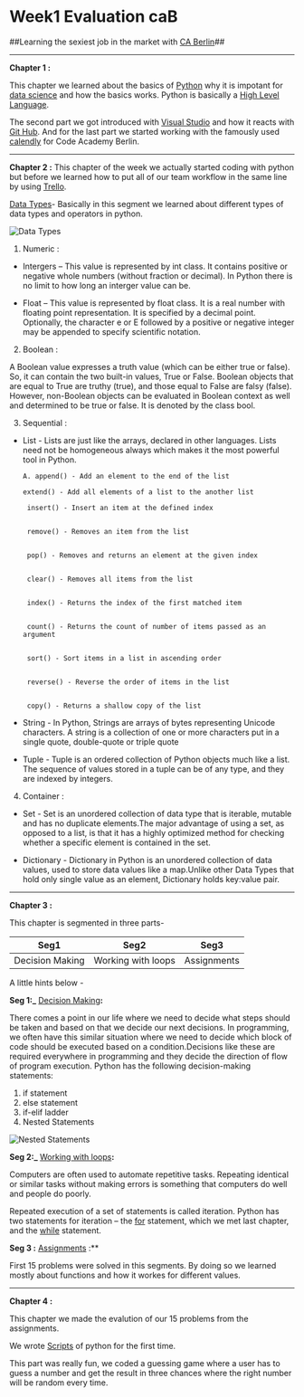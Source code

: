 # Week1 Evaluation caB #
##Learning the sexiest job in the market with [CA Berlin](https://www.codeacademyberlin.com/)## 

---
**Chapter 1 :**

This chapter we learned about the basics of [Python](https://en.wikipedia.org/wiki/Python_(programming_language)) why it is impotant for [data science](https://de.wikipedia.org/wiki/Data_Science) and how the basics works. Python is basically a [High Level Language](https://en.wikipedia.org/wiki/High-level_programming_language). 


The second part we got introduced with [Visual Studio](https://code.visualstudio.com/docs/setup/setup-overview) and how it reacts with [Git Hub](https://github.com/CodeAcademyBerlin/content). And for the last part we started working with the famously used [calendly](https://calendly.com/jost_cab/meetin) for Code Academy Berlin. 


---
**Chapter 2 :**
This chapter of the week we actually started coding with python but before we learned how to put all of our team workflow in the same line by using [Trello](https://trello.com/en). 

[Data Types](https://dsft.code-data-ai.com/data-types-python/)- Basically in this segment we learned about different types of data types and operators in python.



![Data Types](https://dsft.code-data-ai.com/wp-content/uploads/2019/12/data_types.jpg) 

1. Numeric : 

- Intergers – This value is represented by int class. It contains positive or negative whole numbers (without fraction or decimal). In Python there is no limit to how long an interger value can be.

- Float – This value is represented by float class. It is a real number with floating point representation. It is specified by a decimal point. Optionally, the character e or E followed by a positive or negative integer may be appended to specify scientific notation.

2. Boolean :

A Boolean value expresses a truth value (which can be either true or false). So, it can contain the two built-in values, True or False. Boolean objects that are equal to True are truthy (true), and those equal to False are falsy (false). However, non-Boolean objects can be evaluated in Boolean context as well and determined to be true or false. It is denoted by the class bool.

3. Sequential :

- List - Lists are just like the arrays, declared in other languages. Lists need not be homogeneous always which makes it the most powerful tool in Python.

      A. append() - Add an element to the end of the list 
 
      extend() - Add all elements of a list to the another list

       insert() - Insert an item at the defined index


       remove() - Removes an item from the list


       pop() - Removes and returns an element at the given index


       clear() - Removes all items from the list


       index() - Returns the index of the first matched item


       count() - Returns the count of number of items passed as an argument


       sort() - Sort items in a list in ascending order


       reverse() - Reverse the order of items in the list


       copy() - Returns a shallow copy of the list

- String - In Python, Strings are arrays of bytes representing Unicode characters. A string is a collection of one or more characters put in a single quote, double-quote or triple quote

- Tuple - Tuple is an ordered collection of Python objects much like a list. The sequence of values stored in a tuple can be of any type, and they are indexed by integers.

4. Container : 

- Set - Set is an unordered collection of data type that is iterable, mutable and has no duplicate elements.The major advantage of using a set, as opposed to a list, is that it has a highly optimized method for checking whether a specific element is contained in the set.

- Dictionary - Dictionary in Python is an unordered collection of data values, used to store data values like a map.Unlike other Data Types that hold only single value as an element, Dictionary holds key:value pair.

---
**Chapter 3 :**

This chapter is segmented in three parts- 

|Seg1|Seg2|Seg3|
|---|---|---|
|Decision Making|Working with loops|Assignments

A little hints below - 

**Seg 1:_**
[Decision Making](https://techvidvan.com/tutorials/decision-making-in-python/)**:**

There comes a point in our life where we need to decide what steps should be taken and based on that we decide our next decisions. In programming, we often have this similar situation where we need to decide which block of code should be executed based on a condition.Decisions like these are required everywhere in programming and they decide the direction of flow of program execution. Python has the following decision-making statements:

1. if statement
2. else statement 
3. if-elif ladder
4. Nested Statements


![Nested Statements](https://techvidvan.com/tutorials/wp-content/uploads/sites/2/2019/12/Python-nested-if-statement.jpg)


**Seg 2:_**
[Working with loops](https://www.openbookproject.net/books/bpp4awd/ch04.html)**:**


Computers are often used to automate repetitive tasks. Repeating identical or similar tasks without making errors is something that computers do well and people do poorly.

Repeated execution of a set of statements is called iteration. Python has two statements for iteration – the [for](https://www.w3schools.com/python/python_for_loops.asp) statement, which we met last chapter, and the [while](https://www.w3schools.com/python/python_while_loops.asp) statement.


**Seg 3 :**
[Assignments](https://dsft.code-data-ai.com/python-workshops/) :** 

First 15 problems were solved in this segments. By doing so we learned mostly about functions and how it workes for different values.  


---

**Chapter 4 :**

This chapter we made the evalution of our 15 problems from the assignments. 

We wrote [Scripts](https://linuxhint.com/python_scripts_beginners_guide/) of python for the first time.

This part was really fun, we coded a guessing game where a user has to guess a number and get the result in three chances where the right number will be random every time.  